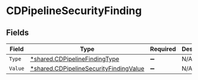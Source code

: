 # CDPipelineSecurityFinding


## Fields

| Field                                                                                           | Type                                                                                            | Required                                                                                        | Description                                                                                     |
| ----------------------------------------------------------------------------------------------- | ----------------------------------------------------------------------------------------------- | ----------------------------------------------------------------------------------------------- | ----------------------------------------------------------------------------------------------- |
| `Type`                                                                                          | [*shared.CDPipelineFindingType](../../models/shared/cdpipelinefindingtype.md)                   | :heavy_minus_sign:                                                                              | N/A                                                                                             |
| `Value`                                                                                         | [*shared.CDPipelineSecurityFindingValue](../../models/shared/cdpipelinesecurityfindingvalue.md) | :heavy_minus_sign:                                                                              | N/A                                                                                             |